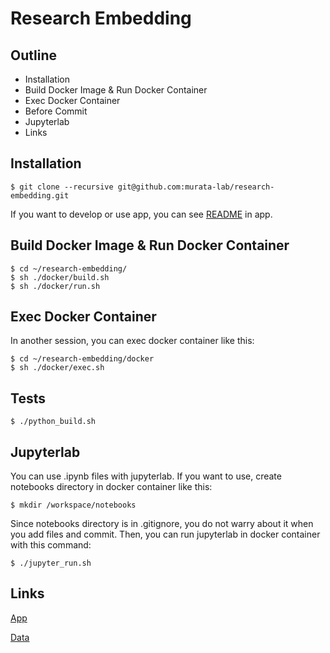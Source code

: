 # Research Embedding
## Outline
  - Installation
  - Build Docker Image & Run Docker Container
  - Exec Docker Container
  - Before Commit
  - Jupyterlab
  - Links

## Installation
 ```
 $ git clone --recursive git@github.com:murata-lab/research-embedding.git
 ```
 
 If you want to develop or use app, you can see [README](https://github.com/murata-lab/research-embedding/tree/master/app) in app.
 
## Build Docker Image & Run Docker Container
 ```
 $ cd ~/research-embedding/
 $ sh ./docker/build.sh
 $ sh ./docker/run.sh
 ```

## Exec Docker Container
In another session, you can exec docker container like this:

```
$ cd ~/research-embedding/docker
$ sh ./docker/exec.sh
```

## Tests
```
$ ./python_build.sh
```

## Jupyterlab
 You can use .ipynb files with jupyterlab. If you want to use, create notebooks directory in docker container like this:
 ```
 $ mkdir /workspace/notebooks
 ```

 Since notebooks directory is in .gitignore, you do not warry about it when you add files and commit.
 Then, you can run jupyterlab in docker container with this command:
 ```
 $ ./jupyter_run.sh
 ```

## Links
[App](https://github.com/murata-lab/research-embedding/tree/master/app)

[Data](https://github.com/murata-lab/research-embedding/tree/master/embedding/data)
